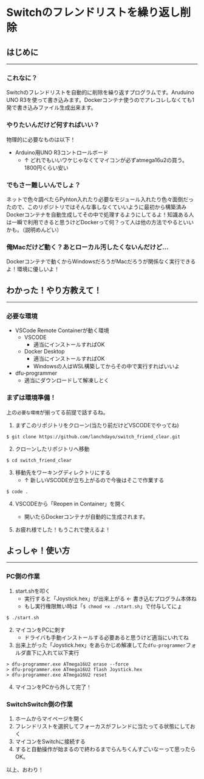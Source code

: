# **Switchのフレンドリストを繰り返し削除**
## **はじめに**
***
### **これなに？**
Switchのフレンドリストを自動的に削除を繰り返すプログラムです。Aruduino UNO R3を使って書き込みます。Dockerコンテナ使うのでアレコレしなくても1発で書き込みファイル生成出来ます。

### **やりたいんだけど何すればいい？**

物理的に必要なものは以下！

* Arduino用UNO R3コントロールボード
    * ↑ どれでもいいワケじゃなくてマイコンが必ずatmega16u2の買う。1800円くらい安い

### **でもさー難しいんでしょ？**

ネットで色々調べたらPyhton入れたり必要なモジュール入れたり色々面倒だったので、このリポジトリではそんな事しなくていいように最初から構築済みDockerコンテナを自動生成してその中で処理するようにしてるよ！知識ある人は一瞬で利用できると思うけどDockerって何？って人は他の方法でやるといいかも。（説明めんどい）

### **俺Macだけど動く？あとローカル汚したくないんだけど…**
Dockerコンテナで動くからWindowsだろうがMacだろうが関係なく実行できるよ！環境に優しいよ！


## わかった！やり方教えて！
***
### 必要な環境
* VSCode Remote Containerが動く環境
    * VSCODE
        * 適当にインストールすればOK
    * Docker Desktop
        * 適当にインストールすればOK
        * Windowsの人はWSL構築してからその中で実行すればいいよ
* dfu-programmer
    * 適当にダウンロードして解凍しとく
### まずは環境準備！
上の`必要な環境`が揃ってる前提で話するね。

1. まずこのリポジトリをクローン(当たり前だけどVSCODEでやってね)
```
$ git clone https://github.com/lanchdayo/switch_friend_clear.git
```

2. クローンしたリポジトリへ移動
```
$ cd switch_friend_clear
```

3. 移動先をワーキングディレクトリにする
    * ↑ 新しいVSCODEが立ち上がるので今後はそこで作業する
```
$ code .
```

4. VSCODEから「Reopen in Container」を開く
    * 開いたらDockerコンテナが自動的に生成されます。

5. お疲れ様でした！もうこれで使えるよ！

## **よっしゃ！使い方**
***

### **PC側の作業**

1. start.shを叩く
    * 実行すると「Joystick.hex」が出来上がる ← 書き込むプログラム本体ね
    * もし実行権限無い時は「`$ chmod +x ./start.sh`」で付与してにょ
```
$ ./start.sh
```

2. マイコンをPCに刺す
    * ドライバも手動インストールする必要あると思うけど適当にいれてね
3. 出来上がった「Joystick.hex」をあらかじめ解凍してた`dfu-programmer`フォルダ直下に入れて以下実行
```
> dfu-programmer.exe ATmega16U2 erase --force
> dfu-programmer.exe ATmega16U2 flash Joystick.hex
> dfu-programmer.exe ATmega16U2 reset
```
4. マイコンをPCから外して完了！

### **SwitchSwitch側の作業**

1. ホームからマイページを開く
2. フレンドリストを選択してフォーカスがフレンドに当たってる状態にしておく
3. マイコンをSwitchに接続する
4. すると自動操作が始まるので終わるまでらんちくんすごいなーって思ったらOK。


以上、おわり！
